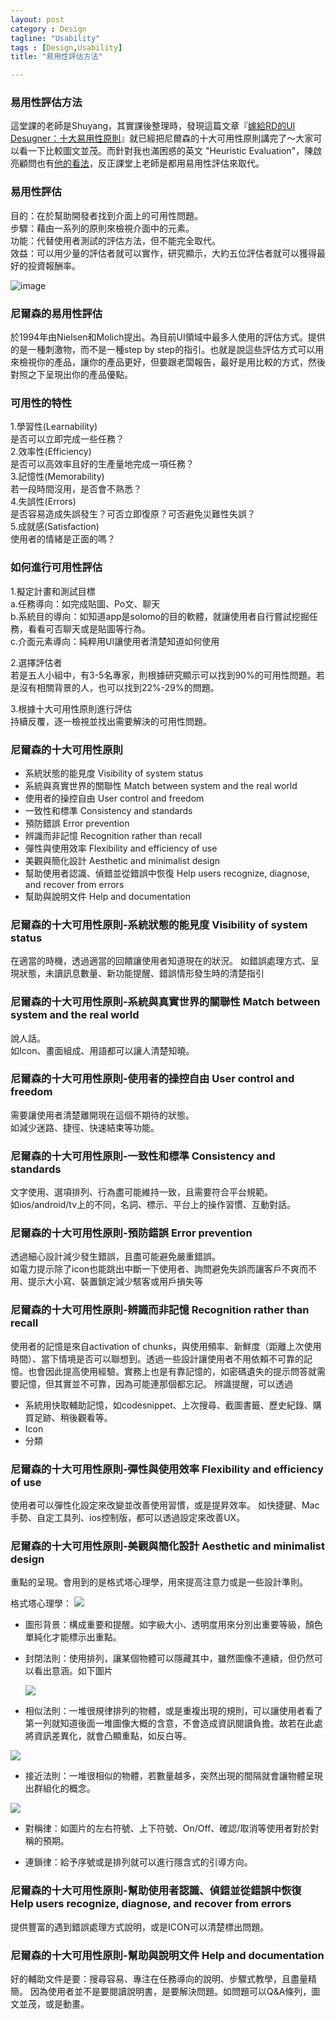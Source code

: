 ```yaml
---
layout: post
category : Design 
tagline: "Usability"
tags : [Design,Usability]
title: "易用性評估方法"

---
```



### 易用性評估方法

這堂課的老師是Shuyang，其實課後整理時，發現這篇文章『[嫁給RD的UI Desugner：十大易用性原則](http://blog.akanelee.me/posts/160115-top-ten-usability-principles)』就已經把尼爾森的十大可用性原則講完了～大家可以看一下比較圖文並茂。而針對我也滿困惑的英文 "Heuristic Evaluation"，陳啟亮顧問也有[他的看法](http://www.xxc.idv.tw/dokuwiki/heuristics_usability_evaluation)，反正課堂上老師是都用易用性評估來取代。

### 易用性評估
目的：在於幫助開發者找到介面上的可用性問題。  
步驟：藉由一系列的原則來檢視介面中的元素。  
功能：代替使用者測試的評估方法，但不能完全取代。  
效益：可以用少量的評估者就可以實作，研究顯示，大約五位評估者就可以獲得最好的投資報酬率。 

![image](https://farm1.staticflickr.com/336/20326329758_4404970cf7_o.gif)

### 尼爾森的易用性評估
於1994年由Nielsen和Molich提出。為目前UI領域中最多人使用的評估方式。提供的是一種刺激物，而不是一種step by step的指引。也就是說這些評估方式可以用來檢視你的產品，讓你的產品更好，但要跟老闆報告，最好是用比較的方式，然後對照之下呈現出你的產品優點。

### 可用性的特性
1.學習性(Learnability)  
是否可以立即完成一些任務？  
2.效率性(Efficiency)  
是否可以高效率且好的生產量地完成一項任務？  
3.記憶性(Memorability)  
若一段時間沒用，是否會不熟悉？  
4.失誤性(Errors)  
是否容易造成失誤發生？可否立即復原？可否避免災難性失誤？  
5.成就感(Satisfaction)  
使用者的情緒是正面的嗎？

### 如何進行可用性評估
1.擬定計畫和測試目標  
a.任務導向：如完成貼圖、Po文、聊天  
b.系統目的導向：如知道app是solomo的目的軟體，就讓使用者自行嘗試挖掘任務，看看可否聊天或是貼圖等行為。  
c.介面元素導向：純粹用UI讓使用者清楚知道如何使用  

2.選擇評估者  
若是五人小組中，有3-5名專家，則根據研究顯示可以找到90%的可用性問題。若是沒有相關背景的人，也可以找到22%-29%的問題。

3.根據十大可用性原則進行評估  
持續反覆，逐一檢視並找出需要解決的可用性問題。


### 尼爾森的十大可用性原則
- 系統狀態的能見度 Visibility of system status
- 系統與真實世界的關聯性 Match between system and the real world
- 使用者的操控自由 User control and freedom
- 一致性和標準 Consistency and standards
- 預防錯誤 Error prevention
- 辨識而非記憶 Recognition rather than recall
- 彈性與使用效率 Flexibility and efficiency of use
- 美觀與簡化設計 Aesthetic and minimalist design
- 幫助使用者認識、偵錯並從錯誤中恢復 Help users recognize, diagnose, and recover from errors
- 幫助與說明文件 Help and documentation


### 尼爾森的十大可用性原則-系統狀態的能見度 Visibility of system status
在適當的時機，透過適當的回饋讓使用者知道現在的狀況。
如錯誤處理方式、呈現狀態，未讀訊息數量、新功能提醒、錯誤情形發生時的清楚指引

### 尼爾森的十大可用性原則-系統與真實世界的關聯性 Match between system and the real world
說人話。  
如Icon、畫面組成、用語都可以讓人清楚知曉。

### 尼爾森的十大可用性原則-使用者的操控自由 User control and freedom
需要讓使用者清楚離開現在這個不期待的狀態。  
如減少迷路、捷徑、快速結束等功能。

### 尼爾森的十大可用性原則-一致性和標準 Consistency and standards
文字使用、選項排列、行為盡可能維持一致，且需要符合平台規範。  
如ios/android/tv上的不同，名詞、標示、平台上的操作習慣、互動對話。

### 尼爾森的十大可用性原則-預防錯誤 Error prevention
透過細心設計減少發生錯誤，且盡可能避免嚴重錯誤。  
如電力提示除了icon也能跳出中斷一下使用者、詢問避免失誤而讓客戶不爽而不用、提示大小寫、裝置鎖定減少駭客或用戶損失等

### 尼爾森的十大可用性原則-辨識而非記憶 Recognition rather than recall
使用者的記憶是來自activation of chunks，與使用頻率、新鮮度（距離上次使用時間）、當下情境是否可以聯想到。透過一些設計讓使用者不用依賴不可靠的記憶。也會因此提高使用經驗。實務上也是有靠記憶的，如密碼遺失的提示問答就需要記憶，但其實並不可靠，因為可能連那個都忘記。
辨識提醒，可以透過

- 系統用快取輔助記憶，如codesnippet、上次搜尋、截圖書籤、歷史紀錄、購買足跡、稍後觀看等。
- Icon
- 分類

### 尼爾森的十大可用性原則-彈性與使用效率 Flexibility and efficiency of use
使用者可以彈性化設定來改變並改善使用習慣，或是提昇效率。
如快捷鍵、Mac手勢、自定工具列、ios控制版，都可以透過設定來改善UX。

### 尼爾森的十大可用性原則-美觀與簡化設計 Aesthetic and minimalist design
重點的呈現。會用到的是格式塔心理學，用來提高注意力或是一些設計準則。

格式塔心理學：
![](https://farm1.staticflickr.com/563/19892789064_cfddfbeab5_o.jpg)

- 圖形背景：構成重要和提醒。如字級大小、透明度用來分別出重要等級，顏色單純化才能標示出重點。

- 封閉法則：使用排列，讓某個物體可以隱藏其中，雖然圖像不連續，但仍然可以看出意涵。如下圖片

	![](https://farm1.staticflickr.com/567/20489162146_679c2c82ce_o.jpg)

- 相似法則：一堆很規律排列的物體，或是重複出現的規則，可以讓使用者看了第一列就知道後面一堆圖像大概的含意，不會造成資訊閱讀負擔。故若在此處將資訊差異化，就會凸顯重點，如反白等。

![](https://farm1.staticflickr.com/563/20506742132_b4e1e51364_o.png)

- 接近法則：一堆很相似的物體，若數量越多，突然出現的間隔就會讓物體呈現出群組化的概念。

 ![](https://farm1.staticflickr.com/563/20328864959_7e157539e1_o.png)

- 對稱律：如圖片的左右符號、上下符號、On/Off、確認/取消等使用者對於對稱的預期。

- 連鎖律：給予序號或是排列就可以進行隱含式的引導方向。

### 尼爾森的十大可用性原則-幫助使用者認識、偵錯並從錯誤中恢復 Help users recognize, diagnose, and recover from errors
提供豐富的遇到錯誤處理方式說明，或是ICON可以清楚標出問題。

### 尼爾森的十大可用性原則-幫助與說明文件 Help and documentation
好的輔助文件是要：搜尋容易、專注在任務導向的說明、步驟式教學，且盡量精簡。
因為使用者並不是要閱讀說明書，是要解決問題。如問題可以Q&A條列，圖文並茂，或是動畫。

